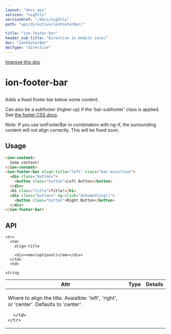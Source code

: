 ```yaml
---
layout: "docs_api"
version: "nightly"
versionHref: "/docs/nightly"
path: "api/directive/ionFooterBar/"

title: "ion-footer-bar"
header_sub_title: "Directive in module ionic"
doc: "ionFooterBar"
docType: "directive"
---
```


<div class="improve-docs">
  <a href='http://github.com/driftyco/ionic/edit/master/js/angular/directive/headerFooterBar.js#L84'>
    Improve this doc
  </a>
</div>




<h1 class="api-title">

  ion-footer-bar



</h1>





Adds a fixed footer bar below some content.

Can also be a subfooter (higher up) if the 'bar-subfooter' class is applied.
See [the footer CSS docs](/docs/components/#footer).

Note: If you use ionFooterBar in combination with ng-if, the surrounding content
will not align correctly.  This will be fixed soon.








  
<h2 id="usage">Usage</h2>
  
```html
<ion-content>
  Some content!
</ion-content>
<ion-footer-bar align-title="left" class="bar-assertive">
  <div class="buttons">
    <button class="button">Left Button</button>
  </div>
  <h1 class="title">Title!</h1>
  <div class="buttons" ng-click="doSomething()">
    <button class="button">Right Button</button>
  </div>
</ion-footer-bar>
```
  
  
<h2 id="api" style="clear:both;">API</h2>

<table class="table" style="margin:0;">
  <thead>
    <tr>
      <th>Attr</th>
      <th>Type</th>
      <th>Details</th>
    </tr>
  </thead>
  <tbody>
    
    <tr>
      <td>
        align-title
        
        <div><em>(optional)</em></div>
      </td>
      <td>
        
  <code>string</code>
      </td>
      <td>
        <p>Where to align the title.
Avaialble: &#39;left&#39;, &#39;right&#39;, or &#39;center&#39;.  Defaults to &#39;center&#39;.</p>

        
      </td>
    </tr>
    
  </tbody>
</table>

  

  





